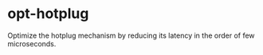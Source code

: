 opt-hotplug
===========

Optimize the hotplug mechanism by reducing its latency in the order of few microseconds.
